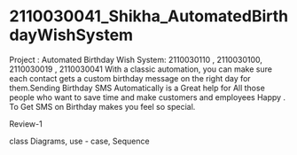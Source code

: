 # 2110030041_Shikha_AutomatedBirthdayWishSystem
Project : Automated Birthday Wish System: 2110030110 , 2110030100, 2110030019 , 2110030041 With a classic automation, you can make sure each contact gets a custom birthday message on the right day for them.Sending Birthday SMS Automatically is a Great help for All those people who want to save time and make customers and employees Happy . To Get SMS on Birthday makes you feel so special. 

Review-1

class Diagrams,
use - case,
Sequence
